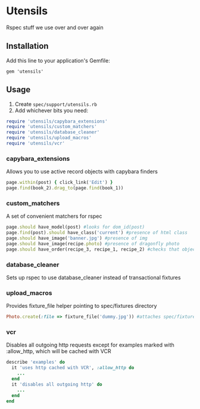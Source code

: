 # Utensils

Rspec stuff we use over and over again

## Installation

Add this line to your application's Gemfile:

    gem 'utensils'

## Usage

1. Create `spec/support/utensils.rb`
2. Add whichever bits you need:

```ruby
require 'utensils/capybara_extensions'
require 'utensils/custom_matchers'
require 'utensils/database_cleaner'
require 'utensils/upload_macros'
require 'utensils/vcr'
```

### capybara_extensions

Allows you to use active record objects with capybara finders

```ruby
page.within(post) { click_link('Edit') }
page.find(book_2).drag_to(page.find(book_1)) 
```

### custom_matchers

A set of convenient matchers for rspec

```ruby
page.should have_model(post) #looks for dom_id(post)
page.find(post).should have_class('current') #presence of html class
page.should have_image('banner.jpg') #presence of img
page.should have_image(recipe.photo) #presence of dragonfly photo
page.should have_order(recipe_3, recipe_1, recipe_2) #checks that objects are in a specific order
```
### database_cleaner

Sets up rspec to use database_cleaner instead of transactional fixtures

### upload_macros

Provides fixture_file helper pointing to spec/fixtures directory

```ruby
Photo.create(:file => fixture_file('dummy.jpg')) #attaches spec/fixtures/dummy.jpg
```

### vcr

Disables all outgoing http requests except for examples marked with :allow_http, which will be cached with VCR

```ruby
describe 'examples' do
  it 'uses http cached with VCR', :allow_http do
    ...
  end
  it 'disables all outgoing http' do
    ...
  end
end